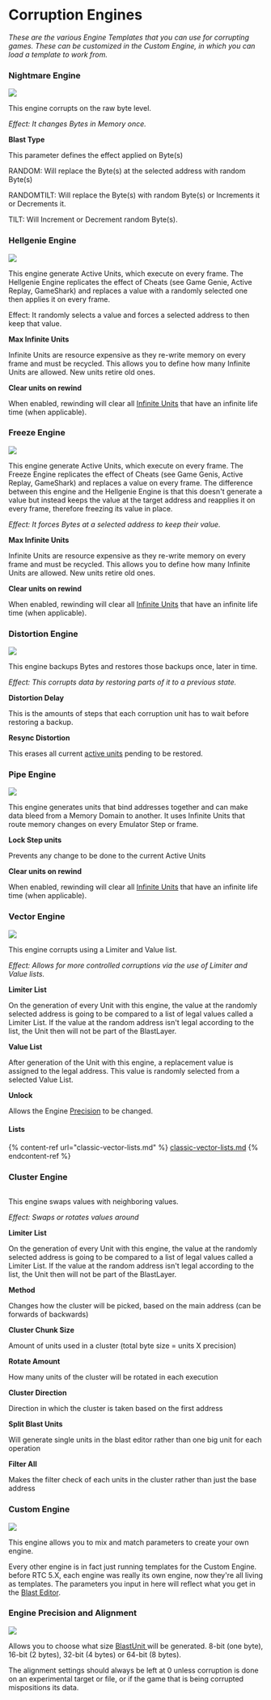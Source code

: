 # Corruption Engines

_These are the various Engine Templates that you can use for corrupting games. These can be customized in the Custom Engine, in which you can load a template to work from._

### Nightmare Engine

![](<../../.gitbook/assets/image (29).png>)

This engine corrupts on the raw byte level.

_Effect: It changes Bytes in Memory once._

**Blast Type**

This parameter defines the effect applied on Byte(s)

RANDOM: Will replace the Byte(s) at the selected address with random Byte(s)

RANDOMTILT: Will replace the Byte(s) with random Byte(s) or Increments it or Decrements it.

TILT: Will Increment or Decrement random Byte(s).

### Hellgenie Engine

![](<../../.gitbook/assets/image (67).png>)

This engine generate Active Units, which execute on every frame. The Hellgenie Engine replicates the effect of Cheats (see Game Genie, Active Replay, GameShark) and replaces a value with a randomly selected one then applies it on every frame.

Effect: It randomly selects a value and forces a selected address to then keep that value.

**Max Infinite Units**

Infinite Units are resource expensive as they re-write memory on every frame and must be recycled. This allows you to define how many Infinite Units are allowed. New units retire old ones.

**Clear units on rewind**

When enabled, rewinding will clear all [Infinite Units](concepts-and-vocabulary.md#active-and-infinite-units) that have an infinite life time (when applicable).

### Freeze Engine

![](<../../.gitbook/assets/image (56).png>)

This engine generate Active Units, which execute on every frame. The Freeze Engine replicates the effect of Cheats (see Game Genis, Active Replay, GameShark) and replaces a value on every frame. The difference between this engine and the Hellgenie Engine is that this doesn't generate a value but instead keeps the value at the target address and reapplies it on every frame, therefore freezing its value in place.

_Effect: It forces Bytes at a selected address to keep their value._

**Max Infinite Units**

Infinite Units are resource expensive as they re-write memory on every frame and must be recycled. This allows you to define how many Infinite Units are allowed. New units retire old ones.

**Clear units on rewind**

When enabled, rewinding will clear all [Infinite Units](concepts-and-vocabulary.md#active-and-infinite-units) that have an infinite life time (when applicable).

### Distortion Engine

![](<../../.gitbook/assets/image (46).png>)

This engine backups Bytes and restores those backups once, later in time.

_Effect: This corrupts data by restoring parts of it to a previous state._

**Distortion Delay**

This is the amounts of steps that each corruption unit has to wait before restoring a backup.

**Resync Distortion**

This erases all current [active units](concepts-and-vocabulary.md#active-and-infinite-units) pending to be restored.

### Pipe Engine

![](<../../.gitbook/assets/image (55).png>)

This engine generates units that bind addresses together and can make data bleed from a Memory Domain to another. It uses Infinite Units that route memory changes on every Emulator Step or frame.

**Lock Step units**

Prevents any change to be done to the current Active Units

**Clear units on rewind**

When enabled, rewinding will clear all [Infinite Units](concepts-and-vocabulary.md#active-and-infinite-units) that have an infinite life time (when applicable).

### Vector Engine

![](<../../.gitbook/assets/Vector Engine.png>)

This engine corrupts using a Limiter and Value list.

_Effect: Allows for more controlled corruptions via the use of Limiter and Value lists._

**Limiter List**

On the generation of every Unit with this engine, the value at the randomly selected address is going to be compared to a list of legal values called a Limiter List. If the value at the random address isn't legal according to the list, the Unit then will not be part of the BlastLayer.

**Value List**

After generation of the Unit with this engine, a replacement value is assigned to the legal address. This value is randomly selected from a selected Value List.

**Unlock**

Allows the Engine [Precision](corruption-engines.md#engine-precision-and-alignment) to be changed.

#### **Lists**

{% content-ref url="classic-vector-lists.md" %}
[classic-vector-lists.md](classic-vector-lists.md)
{% endcontent-ref %}

### Cluster Engine

<figure><img src="../../.gitbook/assets/Cluster Engine.png" alt=""><figcaption></figcaption></figure>

This engine swaps values with neighboring values.

_Effect: Swaps or rotates values around_

**Limiter List**

On the generation of every Unit with this engine, the value at the randomly selected address is going to be compared to a list of legal values called a Limiter List. If the value at the random address isn't legal according to the list, the Unit then will not be part of the BlastLayer.

**Method**

Changes how the cluster will be picked, based on the main address (can be forwards of backwards)

**Cluster Chunk Size**

Amount of units used in a cluster (total byte size = units X precision)

**Rotate Amount**

How many units of the cluster will be rotated in each execution

**Cluster Direction**

Direction in which the cluster is taken based on the first address

**Split Blast Units**

Will generate single units in the blast editor rather than one big unit for each operation

**Filter All**

Makes the filter check of each units in the cluster rather than just the base address

### Custom Engine

![](<../../.gitbook/assets/image (41).png>)

This engine allows you to mix and match parameters to create your own engine.

Every other engine is in fact just running templates for the Custom Engine. before RTC 5.X, each engine was really its own engine, now they're all living as templates. The parameters you input in here will reflect what you get in the [Blast Editor](blast-editor.md).

### Engine Precision and Alignment

![](<../../.gitbook/assets/image (49).png>)

Allows you to choose what size [BlastUnit ](concepts-and-vocabulary.md#blastunit)will be generated. 8-bit (one byte), 16-bit (2 bytes), 32-bit (4 bytes) or 64-bit (8 bytes).

The alignment settings should always be left at 0 unless corruption is done on an experimental target or file, or if the game that is being corrupted mispositions its data.
